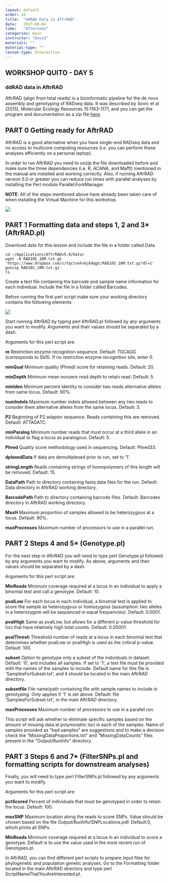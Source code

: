 ```yaml
---
layout: default
order: 14
title:  "ddRAD Data in AftrRAD"
date:   2017-08-04
time:   "Afternoon"
categories: main
instructor: "David"
materials: ""
material-type: ""
lesson-type: Interactive
---
```


## WORKSHOP QUITO - DAY 5 <br>
### ddRAD data in AftrRAD

AftrRAD (align from total reads) is a bioinformatic pipeline for the de novo assembly and genotyping of RADseq data. It was described by Sovic et al (2015), Molecular Ecology Resources 15:1163-1171, and you can get the program and documentation as a zip file [here](https://u.osu.edu/sovic.1/downloads/).

PART 0 Getting ready for AftrRAD
----

AftrRAD is a good alternative when you have single-end RADseq data and no access to multicore computing resources (i.e. you can perform these analyses efficiently on a personal laptop).

In order to run AftrRAD you need to unzip the file downloaded before and make sure the three dependencies (i.e. R, ACANA, and Mafft) mentioned in the manual are installed and working correctly. Also, if running AftrRAD version 5.0 or greater you can reduce run times with  parallel analyses by installing the Perl module Parallel:ForkManager.

**NOTE**: All of the steps mentioned above have already been taken care of when installing the Virtual Machine for this workshop.

![](https://github.com/rdtarvin/RADseq_Quito_2017/blob/master/images/basic-assembly-steps.png?raw=true)<br>

PART 1 Formatting data and steps 1, 2 and 3* (AftrRAD.pl)
----

Download data for this lesson and include the file in a folder called Data.
```
cd ~/Applications/AftrRADv5.0/Data/
wget -O RAD105_10M.txt.gz 'https://www.dropbox.com/s/tqctvehvbjk0qgt/RAD105_10M.txt.gz?dl=1'
gunzip RAD105_10M.txt.gz
ls
```

Create a text file containing the barcode and sample name information for each individual. Include the file in a folder called Barcodes.

Before running the first perl script make sure your working directory contains the following elements:

![](https://github.com/rdtarvin/RADseq_Quito_2017/blob/master/images/AftrRAD%20working%20directory.png?raw=true)<br>

Start running AftrRAD by typing perl AftrRAD.pl followed by any arguments you want to modify. Arguments and their values should be separated by a dash.

Arguments for this perl script are:

**re**  Restriction enzyme recognition sequence. Default: TGCAGG (corresponds to SbfI). If no restriction enzyme recognition site, enter 0.

**minQual** Minimum quality (Phred) score for retaining reads. Default: 20.

**minDepth**  Minimum mean nonzero read depth to retain read. Default: 5.

**minIden**	Minimum percent identity to consider two reads alternative alleles from same locus. Default: 90%.

**numIndels**	Maximum number indels allowed between any two reads to consider them alternative alleles from the same locus. Default: 3.

**P2**	Beginning of P2 adaptor sequence. Reads containing this are removed. Default: ATTAGATC.

**minParalog**	Minimum number reads that must occur at a third allele in an individual to flag a locus as paralogous. Default: 5.

**Phred**	Quality score methodology used in sequencing. Default: Phred33.

**dplexedData**	If data are demultiplexed prior to run, set to ‘1’.

**stringLength**	Reads containing strings of homopolymers of this length will be removed. Default: 15.

**DataPath**	Path to directory containing fastq data files for the run. Default: Data directory in AftrRAD working directory.

**BarcodePath**	Path to directory containing barcode files. Default: Barcodes directory in AftrRAD working directory.

**MaxH**	Maximum proportion of samples allowed to be heterozygous at a locus. Default: 90%.

**maxProcesses**	Maximum number of processors to use in a parallel run.

PART 2 Steps 4 and 5* (Genotype.pl)
----

For the next step in AftrRAD you will need to type perl Genotype.pl followed by any arguments you want to modify. As above, arguments and their values should be separated by a dash.

Arguments for this perl script are:

**MinReads**	Minimum coverage required at a locus in an individual to apply a binomial test and call a genotype. Default: 10.

**pvalLow**	For each locus in each individual, a binomial test is applied to score the sample as heterozygous or homozygous (assumption: two alleles in a heterozygote will be sequenced in equal frequencies). Default: 0.0001.

**pvalHigh**	Same as pvalLow, but allows for a different p-value threshold for loci that have relatively high total counts. Default: 0.00001.

**pvalThresh** Threshold number of reads at a locus in each binomial test that determines whether pvalLow or pvalHigh is used as the critical p-value. Default: 100.

**subset** Option to genotype only a subset of the individuals in dataset. Default: ‘0’, and includes all samples. If set to '1', a text file must be provided with the names of the samples to include. Default name for this file is 'SamplesForSubset.txt', and it should be located in the main AftrRAD directory.

**subsetfile** File name/path containing file with sample names to include in genotyping. Only applies if ‘1’ is set above. Default: file 'SamplesForSubset.txt', in the main AftrRAD directory.

**maxProcesses**	Maximum number of processors to use in a parallel run.

This script will ask whether to eliminate specific samples based on the amount of missing data at polymorphic loci in each of the samples. Name of samples provided as "bad samples" are suggestions and to make a decision check the "MissingDataProportions.txt" and "MissingDataCounts" files present in the "Output/RunInfo" directory.

PART 3 Steps 6 and 7* (FilterSNPs.pl and formatting scripts for downstream analyses)
----

Finally, you will need to type perl FIlterSNPs.pl followed by any arguments you want to modify.

Arguments for this perl script are:

**pctScored**	Percent of individuals that must be genotyped in order to retain the locus. Default: 100.

**maxSNP**	Maximum location along the reads to score SNPs. Value should be chosen based on the file Output/RunInfo/SNPLocations.pdf. Default:0, which prints all SNPs.

**MinReads**	Minimum coverage required at a locus in an individual to score a genotype. Default is to use the value used in the most recent run of Genotypes.pl.

In AftrRAD, you can find different perl scripts to prepare input files for phylogenetic and population genetic analyses. Go to the Formatting folder located in the main AftrRAD directory and type perl ScriptNameThatYouAreInterested.pl.
